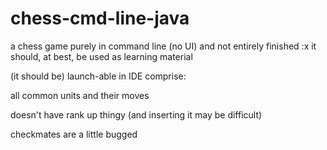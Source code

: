 # chess-cmd-line-java
a chess game purely in command line (no UI) and not entirely finished :x
it should, at best, be used as learning material

(it should be) launch-able  in IDE 
comprise:
<p>all common units and their moves</p>
<p>doesn't have rank up thingy (and inserting it may be difficult)</p>
<p>checkmates are a little bugged </p>
